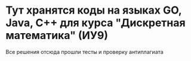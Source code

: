 # Тут хранятся коды на языках GO, Java, C++ для курса "Дискретная математика" (ИУ9)
Все решения отсюда прошли тесты и проверку антиплагиата

